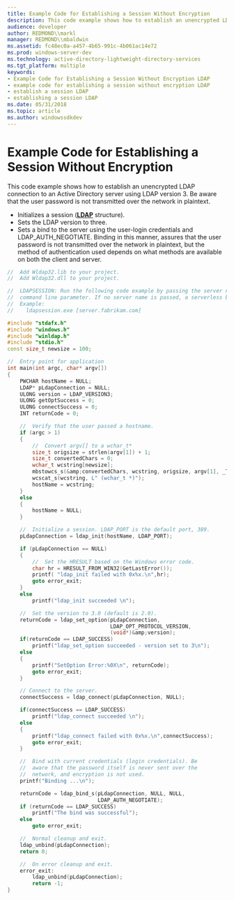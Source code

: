 ```yaml
---
title: Example Code for Establishing a Session Without Encryption
description: This code example shows how to establish an unencrypted LDAP connection to an Active Directory server using LDAP version 3. Be aware that the user password is not transmitted over the network in plaintext.
audience: developer
author: REDMOND\\markl
manager: REDMOND\\mbaldwin
ms.assetid: fc48ec0a-a457-4b65-991c-4b061ac14e72
ms.prod: windows-server-dev
ms.technology: active-directory-lightweight-directory-services
ms.tgt_platform: multiple
keywords:
- Example Code for Establishing a Session Without Encryption LDAP
- example code for establishing a session without encryption LDAP
- establish a session LDAP
- establishing a session LDAP
ms.date: 05/31/2018
ms.topic: article
ms.author: windowssdkdev
---
```


# Example Code for Establishing a Session Without Encryption

This code example shows how to establish an unencrypted LDAP connection to an Active Directory server using LDAP version 3. Be aware that the user password is not transmitted over the network in plaintext.

-   Initializes a session ([**LDAP**](/windows/previous-versions/Winldap/ns-winldap-ldap?branch=master) structure).
-   Sets the LDAP version to three.
-   Sets a bind to the server using the user-login credentials and LDAP\_AUTH\_NEGOTIATE. Binding in this manner, assures that the user password is not transmitted over the network in plaintext, but the method of authentication used depends on what methods are available on both the client and server.


```C++
//  Add Wldap32.lib to your project.
//  Add Wldap32.dll to your project.

//  LDAPSESSION: Run the following code example by passing the server name as a
//  command line parameter. If no server name is passed, a serverless bind attempt is performed.
//  Example:
//    ldapsession.exe [server.fabrikam.com]

#include "stdafx.h"
#include "windows.h"
#include "winldap.h"
#include "stdio.h"
const size_t newsize = 100;

//  Entry point for application
int main(int argc, char* argv[])
{
    PWCHAR hostName = NULL;
    LDAP* pLdapConnection = NULL;
    ULONG version = LDAP_VERSION3;
    ULONG getOptSuccess = 0;
    ULONG connectSuccess = 0;
    INT returnCode = 0;

    //  Verify that the user passed a hostname.
    if (argc > 1)
    {
        //  Convert argv[] to a wchar_t*
        size_t origsize = strlen(argv[1]) + 1;
        size_t convertedChars = 0;
        wchar_t wcstring[newsize];
        mbstowcs_s(&amp;convertedChars, wcstring, origsize, argv[1], _TRUNCATE);
        wcscat_s(wcstring, L" (wchar_t *)");
        hostName = wcstring;
    }
    else
    {
        hostName = NULL;
    }

    //  Initialize a session. LDAP_PORT is the default port, 389.
    pLdapConnection = ldap_init(hostName, LDAP_PORT);

    if (pLdapConnection == NULL)
    {
        //  Set the HRESULT based on the Windows error code.
        char hr = HRESULT_FROM_WIN32(GetLastError());
        printf( "ldap_init failed with 0x%x.\n",hr);
        goto error_exit;
    }
    else
        printf("ldap_init succeeded \n");

    //  Set the version to 3.0 (default is 2.0).
    returnCode = ldap_set_option(pLdapConnection,
                                 LDAP_OPT_PROTOCOL_VERSION,
                                 (void*)&amp;version);
    if(returnCode == LDAP_SUCCESS)
        printf("ldap_set_option succeeded - version set to 3\n");
    else
    {
        printf("SetOption Error:%0X\n", returnCode);
        goto error_exit;
    }

    // Connect to the server.
    connectSuccess = ldap_connect(pLdapConnection, NULL);

    if(connectSuccess == LDAP_SUCCESS)
        printf("ldap_connect succeeded \n");
    else
    {
        printf("ldap_connect failed with 0x%x.\n",connectSuccess);
        goto error_exit;
    }

    //  Bind with current credentials (login credentials). Be
    //  aware that the password itself is never sent over the 
    //  network, and encryption is not used.
    printf("Binding ...\n");

    returnCode = ldap_bind_s(pLdapConnection, NULL, NULL,
                             LDAP_AUTH_NEGOTIATE);
    if (returnCode == LDAP_SUCCESS)
        printf("The bind was successful");
    else
        goto error_exit;

    //  Normal cleanup and exit.
    ldap_unbind(pLdapConnection);
    return 0;

    //  On error cleanup and exit.
    error_exit:
        ldap_unbind(pLdapConnection);
        return -1;
}
```



 

 




